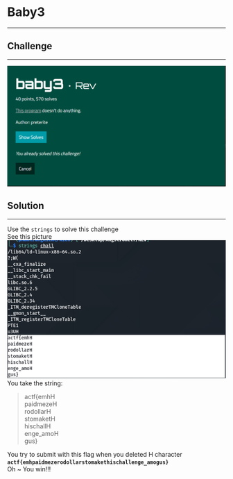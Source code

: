 # Baby3
----
## Challenge
----
![1.png](https://github.com/blackrabbit2003/CTF/blob/master/Angstrong_repo/Baby3/1.png)

## Solution
----
Use the `strings` to solve this challenge <br>
See this picture \
![2.png](https://github.com/blackrabbit2003/CTF/blob/master/Angstrong_repo/Baby3/2.png)
You take the string: 
>actf{emhH<br>
paidmezeH <br>
rodollarH <br>
stomaketH <br>
hischallH <br>
enge_amoH <br>
gus}

You try to submit with this flag when you deleted H character **`actf{emhpaidmezerodollarstomakethischallenge_amogus}`** \
Oh ~ You win!!!